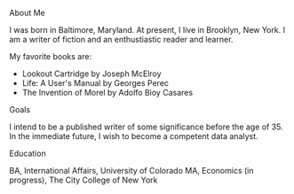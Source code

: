 About Me

I was born in Baltimore, Maryland. At present, I live in Brooklyn, New York. I am a writer of 
fiction and an enthustiastic reader and learner.

My favorite books are:

- Lookout Cartridge by Joseph McElroy
- Life: A User's Manual by Georges Perec
- The Invention of Morel by Adolfo Bioy Casares

Goals

I intend to be a published writer of some significance before the age of 35. In the immediate 
future, I wish to become a competent data analyst.

Education

BA, International Affairs, University of Colorado
MA, Economics (in progress), The City College of New York


